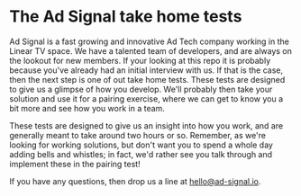 # The Ad Signal take home tests
Ad Signal is a fast growing and innovative Ad Tech company working in the Linear TV space. We have a talented team of 
developers, and are always on the lookout for new members. If your looking at this repo it is probably because you've
already had an initial interview with us. If that is the case, then the next step is one of out take home tests. These
tests are designed to give us a glimpse of how you develop. We'll probably then take your solution and use it for a 
pairing exercise, where we can get to know you a bit more and see how you work in a team.

These tests are designed to give us an insight into how you work, and are generally meant to take around two hours or
so. Remember, as we're looking for working solutions, but don't want you to spend a whole day adding bells and whistles;
in fact, we'd rather see you talk through and implement these in the pairing test! 

If you have any questions, then drop us a line at hello@ad-signal.io.